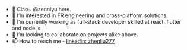 - 👋 Ciao~ @zennlyu here.
- 👀 I’m interested in FR engineering and cross-platform solutions.
- 🌱 I’m currently working as full-stack developer skilled at react, flutter and node.js
- 💞️ I’m looking to collaborate on projects alike above.
- 📫 How to reach me - [linkedin: zhenliu277](https://www.linkedin.com/in/zhenliu277)
